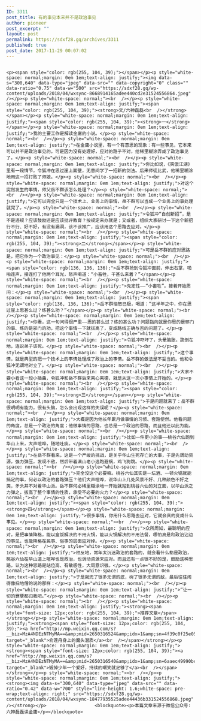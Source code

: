 ```yaml
---
ID: 3311
post_title: 有的事见本来并不是政治事见
author: pioneer
post_excerpt: ""
layout: post
permalink: https://sdxf28.gq/archives/3311
published: true
post_date: 2017-11-29 00:07:02
---
```

                                                                                                                  <p><span style="color: rgb(255, 104, 39);"></span></p><p style="white-space: normal;margin: 0em 1em;text-align: justify;"><img data-s="300,640" data-type="jpeg" data-src="" data-copyright="0" class="" data-ratio="0.75" data-w="500" src="https://sdxf28.gq/wp-content/uploads/2018/04/wxsync-8668914165adee440cd2e31524556864.jpeg"  /></p><p style="white-space: normal;"><br  /></p><p style="white-space: normal;margin: 0em 1em;text-align: justify;"><span style="color: rgb(255, 104, 39);"><strong>文/六神磊磊<br  /></strong></span></p><p style="white-space: normal;margin: 0em 1em;text-align: justify;"><span style="color: rgb(255, 104, 39);"><strong>一</strong></span></p><p style="white-space: normal;margin: 0em 1em;text-align: justify;">我的主要工作是解读金庸的小说。</p><p style="white-space: normal;"><br  /></p><p style="white-space: normal;margin: 0em 1em;text-align: justify;">在金庸小说里，有一个有意思的现象：有一些事见，它本来可以并不是政治事见的，可是因为没有处理好，应对的路子不对，给稀里糊涂弄成了政治事见了。</p><p style="white-space: normal;"><br  /></p><p style="white-space: normal;margin: 0em 1em;text-align: justify;">你比如说，《笑傲江湖》里有一段情节，令狐冲在思过崖上面壁，无意间学了一招新的剑法。后来师徒比武，他稀里糊涂地用这一招打败了师娘。</p><p style="white-space: normal;"><br  /></p><p style="white-space: normal;margin: 0em 1em;text-align: justify;">对这个突然发生的事情，师父岳不群该怎么处理？</p><p style="white-space: normal;"><br  /></p><p style="white-space: normal;margin: 0em 1em;text-align: justify;">它可以完全只是一个技术上、业务上的事情，岳不群可以当成一个业务上的事处理就完了。</p><p style="white-space: normal;"><br  /></p><p style="white-space: normal;margin: 0em 1em;text-align: justify;">令狐冲“自创新招”，是不是违规？应该鼓励还是应该批评教育？按规定来办就是；又或者，组织大家研讨一下这个新招行不行、好不好，有没有漏洞，该不该推广，应该用这个思路去应对。</p><p style="white-space: normal;"><br  /></p><p style="white-space: normal;margin: 0em 1em;text-align: justify;"><span style="color: rgb(255, 104, 39);"><strong>二</strong></span></p><p style="white-space: normal;margin: 0em 1em;text-align: justify;">可是岳不群的应对思路是，把它作为一个政治事见：</p><p style="white-space: normal;"><br  /></p><p style="white-space: normal;margin: 0em 1em;text-align: justify;"><span style="color: rgb(136, 136, 136);">岳不群抢到令狐冲面前，伸出右掌，啪啪连声，接连打了他两个耳光，怒声喝道：“小畜牲，干甚么来着？”</span></p><p style="white-space: normal;"><br  /></p><p style="white-space: normal;margin: 0em 1em;text-align: justify;">先定性——“小畜牲”。接着开始质问：</p><p style="white-space: normal;"><br  /></p><p style="white-space: normal;margin: 0em 1em;text-align: justify;"><span style="color: rgb(136, 136, 136);">岳不群恼怒已极，喝道：“这半年之中，你在思过崖上思甚么过？练甚么功？”</span></p><p style="white-space: normal;"><br  /></p><p style="white-space: normal;margin: 0em 1em;text-align: justify;">你看，这一句问得很严重——思的甚么过？练的甚么功？问题指向就是你思的是邪门的事、练的是邪门的功，把这个事情一下就拔高了，变成路线正确与否的问题了。</p><p style="white-space: normal;"><br  /></p><p style="white-space: normal;margin: 0em 1em;text-align: justify;">令狐冲吓坏了，头晕脑胀，跪倒在地，连说弟子该死。</p><p style="white-space: normal;"><br  /></p><p style="white-space: normal;margin: 0em 1em;text-align: justify;">这个事情，就是典型的把一个技术上的事情处理成了政治上的事情。岳不群的做法是不妥当的。他和令狐冲无谓地对立了。</p><p style="white-space: normal;"><br  /></p><p style="white-space: normal;margin: 0em 1em;text-align: justify;">大家不要小看这一段小插曲，令狐冲和岳不群后来离心离德，就是从这一次小事情上开始的。</p><p style="white-space: normal;"><br  /></p><p style="white-space: normal;margin: 0em 1em;text-align: justify;"><span style="color: rgb(255, 104, 39);"><strong>三</strong></span></p><p style="white-space: normal;margin: 0em 1em;text-align: justify;">于是问题就来了：岳不群很明明有能力，很有头脑，怎么会出现这样的失误呢？</p><p style="white-space: normal;"><br  /></p><p style="white-space: normal;margin: 0em 1em;text-align: justify;">大概是因为他长年累月做事情的习惯、套路使然。他看问题的角度，总是一个政治的角度；他做事情的思路，也总是一个政治的思路，而且他还以此为能。</p><p style="white-space: normal;"><br  /></p><p style="white-space: normal;margin: 0em 1em;text-align: justify;">比如一件更小的事——桃谷六仙跑到华山上来，大声喧哗，随地吐痰。</p><p style="white-space: normal;"><br  /></p><p style="white-space: normal;margin: 0em 1em;text-align: justify;">在岳不群看来，这是一个严峻的挑战，是关乎华山生死存亡的大事，于是先调动资源，强力弹压，发现不敌，然后带着满山老小逃跑避祸，鸡飞狗跳。</p><p style="white-space: normal;"><br  /></p><p style="white-space: normal;margin: 0em 1em;text-align: justify;">完全没这个必要嘛。桃谷六仙其实是一坛酒、一顿火锅就能搞定的事，何必以政治的套路弹压？他们大声喧哗，说华山上几处风景不好、几种颜色不好之类，矛头并不对着华山派。岳不群何必稀里糊涂地一开始就站到桃谷六仙的对立面，以华山派之力弹之，拔高了整个事情的性质，承受不必要的火力？</p><p style="white-space: normal;"><br  /></p><p style="white-space: normal;margin: 0em 1em;text-align: justify;"><span style="color: rgb(255, 104, 39);"><strong>四</strong></span></p><p style="white-space: normal;margin: 0em 1em;text-align: justify;">很多事情，你用什么思路去应对，它就会真的变成什么事见。</p><p style="white-space: normal;"><br  /></p><p style="white-space: normal;margin: 0em 1em;text-align: justify;">众所周知，最聪明的应对，是把事情降格，能以盒饭解决的不用火锅，能以火锅解决的不用法餐，哪怕真是和政治沾边的事见，也能降格在民事、俗事的层面应对掉。</p><p style="white-space: normal;"><br  /></p><p style="white-space: normal;margin: 0em 1em;text-align: justify;">相反地，常年太沉迷政治的套路的，就会看什么都是政治，桃谷六仙在华山道上喧哗也是政治，也调动资源来应对。而且还有一点很不好的是，鼓励这种思路，认为这种思路是站位高、有敏感性，大局意识强。</p><p style="white-space: normal;"><br  /></p><p style="white-space: normal;margin: 0em 1em;text-align: justify;">于是就兜了很多无谓的底，树了很多无谓的敌，最后往往闹得像扫地僧的说的那样：</p><p style="white-space: normal;"><br  /></p><p style="white-space: normal;margin: 0em 1em;text-align: justify;">“让一切的罪孽都归我吧。”</p><p style="white-space: normal;"><br  /></p><p style="white-space: normal;"><br  /></p><p style="white-space: normal;margin: 0em 1em;text-align: justify;"><strong><span style="font-size: 12px;color: rgb(255, 104, 39);">推荐文章</span></strong></p><p style="white-space: normal;margin: 0em 1em;text-align: justify;"><strong><span style="font-size: 12px;color: rgb(255, 104, 39);"><a href="http://mp.weixin.qq.com/s?__biz=MzA4NDEzNTMyMA==&amp;mid=2650316524&amp;idx=1&amp;sn=4f39c0f25e05394a46b5498d11e9162f&amp;chksm=87e7e21bb0906b0d87554b9df507b1f9b904c2997bb8da787db46e83e0c74233691dd0409f6c&amp;scene=21#wechat_redirect" target="_blank">俞莲舟身上的魔头潜质</a><br  /></span></strong></p><p style="white-space: normal;margin: 0em 1em;text-align: justify;"><strong><span style="font-size: 12px;color: rgb(255, 104, 39);"><a href="http://mp.weixin.qq.com/s?__biz=MzA4NDEzNTMyMA==&amp;mid=2650316540&amp;idx=1&amp;sn=6aaec49990bcf12f1bd68d9c7e3531d5&amp;chksm=87e7e20bb0906b1dc8f8766fdbbc4794ad21c045b798e568cf832ce74cddca65649106963183&amp;scene=21#wechat_redirect" target="_blank">毁掉少年一个爱好，持续的嘲笑就足够了</a><br  /></span></strong></p><p style="white-space: normal;"><br  /></p><p style="white-space: normal;margin: 0em 1em;text-align: justify;"><strong><img data-s="300,640" data-type="jpeg" data-src="" data-ratio="0.42" data-w="700" style="line-height: 1.6;white-space: pre-wrap;text-align: right;" src="https://sdxf28.gq/wp-content/uploads/2018/04/wxsync-18477935525adee44436b331524556868.jpeg"  /></strong></p>                  <blockquote><p>本篇文章来源于微信公众号:六神磊磊读金庸</p></blockquote>